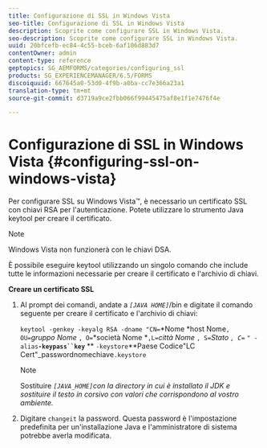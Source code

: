 ```yaml
---
title: Configurazione di SSL in Windows Vista
seo-title: Configurazione di SSL in Windows Vista
description: Scoprite come configurare SSL in Windows Vista.
seo-description: Scoprite come configurare SSL in Windows Vista.
uuid: 20bfcefb-ec84-4c55-bceb-6af106d883d7
contentOwner: admin
content-type: reference
geptopics: SG_AEMFORMS/categories/configuring_ssl
products: SG_EXPERIENCEMANAGER/6.5/FORMS
discoiquuid: 667645a0-53d0-4f9b-a0ba-cc7e366a23a1
translation-type: tm+mt
source-git-commit: d3719a9ce2fbb066f99445475af8e1f1e7476f4e

---
```



# Configurazione di SSL in Windows Vista {#configuring-ssl-on-windows-vista}

Per configurare SSL su Windows Vista™, è necessario un certificato SSL con chiavi RSA per l&#39;autenticazione. Potete utilizzare lo strumento Java keytool per creare il certificato.

>[!NOTE]
>
>Windows Vista non funzionerà con le chiavi DSA.

È possibile eseguire keytool utilizzando un singolo comando che include tutte le informazioni necessarie per creare il certificato e l&#39;archivio di chiavi.

**Creare un certificato SSL**

1. Al prompt dei comandi, andate a *`[JAVA HOME]`*/bin e digitate il comando seguente per creare il certificato e l&#39;archivio di chiavi:

   `keytool -genkey -keyalg RSA -dname "CN=`*Nome *host Nome`, OU=`*gruppo Nome* `, O=`*società Nome *`,L=`*città Nome* `, S=`*Stato *`, C=`** `" -alias`**`-keypass``key`** ** `-keystore`**Paese Codice&quot;LC Cert&quot;_passwordnomechiave`.keystore`

   >[!NOTE]
   >
   >Sostituire *`[JAVA_HOME]`con la directory in cui è installato il JDK e sostituire il testo in corsivo con valori che corrispondono al vostro ambiente.*

1. Digitare `changeit` la password. Questa password è l&#39;impostazione predefinita per un&#39;installazione Java e l&#39;amministratore di sistema potrebbe averla modificata.

